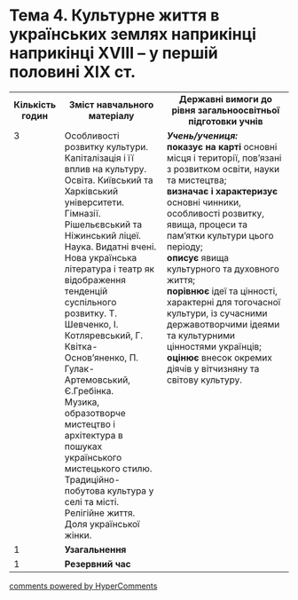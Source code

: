 <div id="hypercomments_widget" class="js-hypercomments-widget invisible"></div>

# Тема 4. Культурне життя в українських землях наприкінці наприкінці ХVІІІ – у першій половині ХІХ ст.

<table>
  <tr>
    <td width="10%" align="center"><b>Кількість годин</b></td>  
    <td width="40%" align="center"><b>Зміст навчального матеріалу</b></td>
    <td width="50%" align="center"><b>Державні вимоги  до рівня загальноосвітньої підготовки учнів</b></td>
  </tr>
  <tr>
<td width="10%" style="vertical-align:top !important;">3</td>
    <td width="40%" style="vertical-align:top !important;">
Особливості розвитку культури. Капіталізація і її вплив на культуру. Освіта. Київський та Харківський університети. Гімназії. Рішельєвський та Ніжинський ліцеї. Наука. Видатні вчені.<br>
Нова українська література і театр як відображення тенденцій суспільного розвитку. Т. Шевченко, І. Котляревський, Г. Квітка-Основ’яненко, П. Гулак-Артемовський, Є.Гребінка.<br>
Музика, образотворче мистецтво і архітектура в пошуках українського мистецького стилю.<br>
Традиційно-побутова культура у селі та місті. Релігійне життя. Доля української жінки.
</td>
    <td width="50%" style="vertical-align:top !important;">
<i><b>Учень/учениця:</b></i><br>
<b>показує на карті</b> основні місця і території, пов’язані з розвитком освіти, науки та мистецтва;<br>
<b>визначає і характеризує</b> основні чинники, особливості розвитку, явища, процеси та пам’ятки культури цього періоду;<br>
<b>описує</b> явища культурного та духовного життя;<br>
<b>порівнює</b> ідеї та цінності, характерні для тогочасної культури, із сучасними державотворчими ідеями та культурними цінностями українців;<br>
<b>оцінює</b> внесок окремих діячів у вітчизняну та світову культуру.
</td>
  </tr>
<tr>
<td width="10%" style="vertical-align:top !important;">1</td>
<td colspan="2" style="vertical-align:top !important;"><b>Узагальнення</b></td>
</tr>
  </tr>
<tr>
<td width="10%" style="vertical-align:top !important;">1</td>
<td colspan="2" style="vertical-align:top !important;"><b>Резервний час</b></td>
</tr>
</table>

<div class="js-hypercomments-container">
<a href="http://hypercomments.com" class="hc-link" title="comments widget">comments powered by HyperComments</a>
</div>
